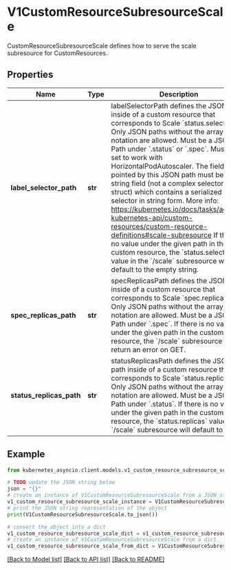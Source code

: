 # V1CustomResourceSubresourceScale

CustomResourceSubresourceScale defines how to serve the scale subresource for CustomResources.

## Properties

Name | Type | Description | Notes
------------ | ------------- | ------------- | -------------
**label_selector_path** | **str** | labelSelectorPath defines the JSON path inside of a custom resource that corresponds to Scale &#x60;status.selector&#x60;. Only JSON paths without the array notation are allowed. Must be a JSON Path under &#x60;.status&#x60; or &#x60;.spec&#x60;. Must be set to work with HorizontalPodAutoscaler. The field pointed by this JSON path must be a string field (not a complex selector struct) which contains a serialized label selector in string form. More info: https://kubernetes.io/docs/tasks/access-kubernetes-api/custom-resources/custom-resource-definitions#scale-subresource If there is no value under the given path in the custom resource, the &#x60;status.selector&#x60; value in the &#x60;/scale&#x60; subresource will default to the empty string. | [optional] 
**spec_replicas_path** | **str** | specReplicasPath defines the JSON path inside of a custom resource that corresponds to Scale &#x60;spec.replicas&#x60;. Only JSON paths without the array notation are allowed. Must be a JSON Path under &#x60;.spec&#x60;. If there is no value under the given path in the custom resource, the &#x60;/scale&#x60; subresource will return an error on GET. | 
**status_replicas_path** | **str** | statusReplicasPath defines the JSON path inside of a custom resource that corresponds to Scale &#x60;status.replicas&#x60;. Only JSON paths without the array notation are allowed. Must be a JSON Path under &#x60;.status&#x60;. If there is no value under the given path in the custom resource, the &#x60;status.replicas&#x60; value in the &#x60;/scale&#x60; subresource will default to 0. | 

## Example

```python
from kubernetes_asyncio.client.models.v1_custom_resource_subresource_scale import V1CustomResourceSubresourceScale

# TODO update the JSON string below
json = "{}"
# create an instance of V1CustomResourceSubresourceScale from a JSON string
v1_custom_resource_subresource_scale_instance = V1CustomResourceSubresourceScale.from_json(json)
# print the JSON string representation of the object
print(V1CustomResourceSubresourceScale.to_json())

# convert the object into a dict
v1_custom_resource_subresource_scale_dict = v1_custom_resource_subresource_scale_instance.to_dict()
# create an instance of V1CustomResourceSubresourceScale from a dict
v1_custom_resource_subresource_scale_from_dict = V1CustomResourceSubresourceScale.from_dict(v1_custom_resource_subresource_scale_dict)
```
[[Back to Model list]](../README.md#documentation-for-models) [[Back to API list]](../README.md#documentation-for-api-endpoints) [[Back to README]](../README.md)


